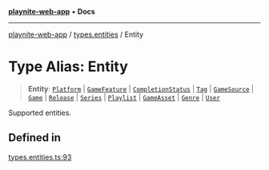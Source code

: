 [**playnite-web-app**](../../README.md) • **Docs**

***

[playnite-web-app](../../README.md) / [types.entities](../README.md) / Entity

# Type Alias: Entity

> **Entity**: [`Platform`](Platform.md) \| [`GameFeature`](GameFeature.md) \| [`CompletionStatus`](CompletionStatus.md) \| [`Tag`](Tag.md) \| [`GameSource`](GameSource.md) \| [`Game`](Game.md) \| [`Release`](Release.md) \| [`Series`](Series.md) \| [`Playlist`](Playlist.md) \| [`GameAsset`](GameAsset.md) \| [`Genre`](Genre.md) \| [`User`](User.md)

Supported entities.

## Defined in

[types.entities.ts:93](https://github.com/andrew-codes/playnite-web/blob/f4f93dbaaba3b2b294ae3eee4694c54b5bfdbbd7/apps/playnite-web/src/server/data/types.entities.ts#L93)
